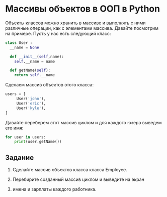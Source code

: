 # Массивы объектов в ООП в Python

Объекты классов можно хранить в массиве и выполнять
с ними различные операции, как с элементами массива. 
Давайте посмотрим на примере. Пусть у нас есть следующий класс:
```py
class User :
  __name = None

  def __init__(self,name):
    self.__name = name

  def getName(self):
    return self.__name
```

Сделаем массив объектов этого класса:
```py
users = [
	 User('john'),
	 User('eric'),
	 User('kyle'),
] 
```

Давайте переберем этот массив циклом и для каждого юзера 
выведем его имя:
```py
for user in users:
	print(user.getName()) 
```

## Задание

1. Сделайте массив объектов класса класса Employee.

2. Перебирите созданный массив циклом и выведите на экран 
3. имена и зарплаты каждого работника.
